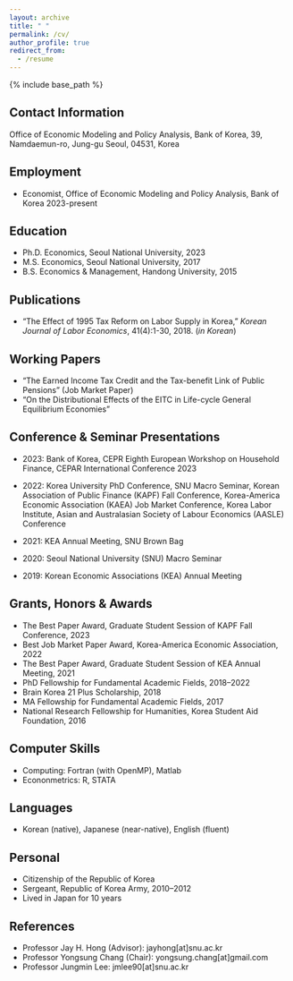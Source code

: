 ```yaml
---
layout: archive
title: " "
permalink: /cv/
author_profile: true
redirect_from:
  - /resume
---
```


{% include base_path %}

## Contact Information
Office of Economic Modeling and Policy Analysis, Bank of Korea, 39, Namdaemun-ro, Jung-gu
Seoul, 04531, Korea


## Employment
* Economist, Office of Economic Modeling and Policy Analysis, Bank of Korea 2023-present


## Education
* Ph.D. Economics, Seoul National University, 2023
* M.S. Economics, Seoul National University, 2017
* B.S. Economics & Management, Handong University, 2015


## Publications
* “The Effect of 1995 Tax Reform on Labor Supply in Korea,” *Korean Journal of Labor Economics*, 41(4):1-30, 2018. (*in Korean*)


## Working Papers
* “The Earned Income Tax Credit and the Tax-benefit Link of Public Pensions” (Job Market Paper)
* “On the Distributional Effects of the EITC in Life-cycle General Equilibrium Economies”


## Conference & Seminar Presentations
* 2023: Bank of Korea, CEPR Eighth European Workshop on Household Finance, CEPAR International Conference 2023

* 2022: Korea University PhD Conference, SNU Macro Seminar, Korean Association of Public Finance (KAPF) Fall Conference, Korea-America Economic Association (KAEA) Job Market Conference, Korea Labor Institute, Asian and Australasian Society of Labour Economics (AASLE) Conference

* 2021: KEA Annual Meeting, SNU Brown Bag

* 2020: Seoul National University (SNU) Macro Seminar

* 2019: Korean Economic Associations (KEA) Annual Meeting


## Grants, Honors & Awards
* The Best Paper Award, Graduate Student Session of KAPF Fall Conference, 2023
* Best Job Market Paper Award, Korea-America Economic Association, 2022
* The Best Paper Award, Graduate Student Session of KEA Annual Meeting, 2021
* PhD Fellowship for Fundamental Academic Fields, 2018–2022
* Brain Korea 21 Plus Scholarship, 2018
* MA Fellowship for Fundamental Academic Fields, 2017
* National Research Fellowship for Humanities, Korea Student Aid Foundation, 2016


## Computer Skills
* Computing: Fortran (with OpenMP), Matlab
* Econonmetrics: R, STATA

## Languages
* Korean (native), Japanese (near-native), English (fluent)

## Personal
* Citizenship of the Republic of Korea
* Sergeant, Republic of Korea Army, 2010–2012
* Lived in Japan for 10 years


## References
* Professor Jay H. Hong (Advisor): jayhong[at]snu.ac.kr
* Professor Yongsung Chang (Chair): yongsung.chang[at]gmail.com
* Professor Jungmin Lee: jmlee90[at]snu.ac.kr



<!---Talks
======
  <ul>{% for post in site.talks %}
    {% include archive-single-talk-cv.html %}
  {% endfor %}</ul>
  
Teaching
======
  <ul>{% for post in site.teaching %}
    {% include archive-single-cv.html %}
  {% endfor %}</ul>
  
Service and leadership
======
* Currently signed in to 43 different slack teams
-->